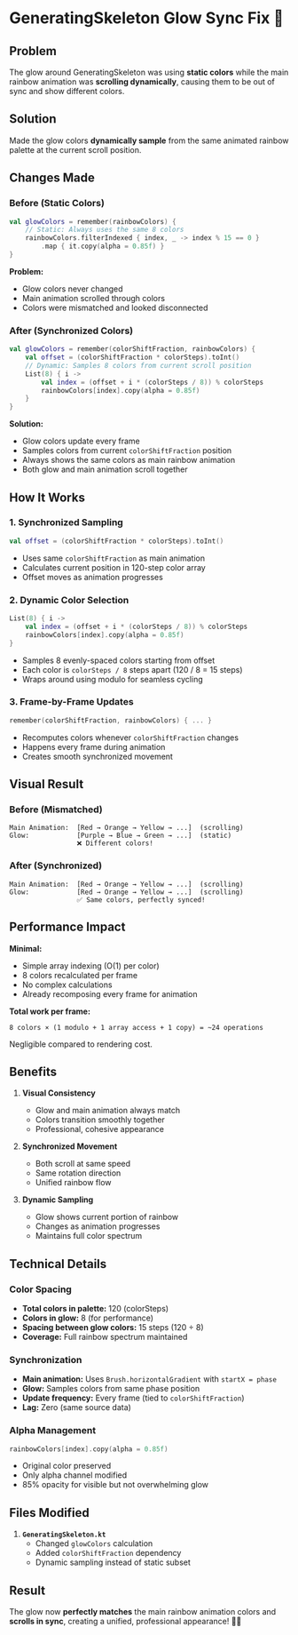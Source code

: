 # GeneratingSkeleton Glow Sync Fix 🌈

## Problem

The glow around GeneratingSkeleton was using **static colors** while the main rainbow animation was **scrolling dynamically**, causing them to be out of sync and show different colors.

## Solution

Made the glow colors **dynamically sample** from the same animated rainbow palette at the current scroll position.

## Changes Made

### Before (Static Colors)

```kotlin
val glowColors = remember(rainbowColors) {
    // Static: Always uses the same 8 colors
    rainbowColors.filterIndexed { index, _ -> index % 15 == 0 }
        .map { it.copy(alpha = 0.85f) }
}
```

**Problem:**

- Glow colors never changed
- Main animation scrolled through colors
- Colors were mismatched and looked disconnected

### After (Synchronized Colors)

```kotlin
val glowColors = remember(colorShiftFraction, rainbowColors) {
    val offset = (colorShiftFraction * colorSteps).toInt()
    // Dynamic: Samples 8 colors from current scroll position
    List(8) { i ->
        val index = (offset + i * (colorSteps / 8)) % colorSteps
        rainbowColors[index].copy(alpha = 0.85f)
    }
}
```

**Solution:**

- Glow colors update every frame
- Samples colors from current `colorShiftFraction` position
- Always shows the same colors as main rainbow animation
- Both glow and main animation scroll together

## How It Works

### 1. **Synchronized Sampling**

```kotlin
val offset = (colorShiftFraction * colorSteps).toInt()
```

- Uses same `colorShiftFraction` as main animation
- Calculates current position in 120-step color array
- Offset moves as animation progresses

### 2. **Dynamic Color Selection**

```kotlin
List(8) { i ->
    val index = (offset + i * (colorSteps / 8)) % colorSteps
    rainbowColors[index].copy(alpha = 0.85f)
}
```

- Samples 8 evenly-spaced colors starting from offset
- Each color is `colorSteps / 8` steps apart (120 / 8 = 15 steps)
- Wraps around using modulo for seamless cycling

### 3. **Frame-by-Frame Updates**

```kotlin
remember(colorShiftFraction, rainbowColors) { ... }
```

- Recomputes colors whenever `colorShiftFraction` changes
- Happens every frame during animation
- Creates smooth synchronized movement

## Visual Result

### Before (Mismatched)

```
Main Animation:  [Red → Orange → Yellow → ...]  (scrolling)
Glow:            [Purple → Blue → Green → ...]  (static)
                 ❌ Different colors!
```

### After (Synchronized)

```
Main Animation:  [Red → Orange → Yellow → ...]  (scrolling)
Glow:            [Red → Orange → Yellow → ...]  (scrolling)
                 ✅ Same colors, perfectly synced!
```

## Performance Impact

**Minimal:**

- Simple array indexing (O(1) per color)
- 8 colors recalculated per frame
- No complex calculations
- Already recomposing every frame for animation

**Total work per frame:**

```
8 colors × (1 modulo + 1 array access + 1 copy) = ~24 operations
```

Negligible compared to rendering cost.

## Benefits

1. **Visual Consistency**
   - Glow and main animation always match
   - Colors transition smoothly together
   - Professional, cohesive appearance

2. **Synchronized Movement**
   - Both scroll at same speed
   - Same rotation direction
   - Unified rainbow flow

3. **Dynamic Sampling**
   - Glow shows current portion of rainbow
   - Changes as animation progresses
   - Maintains full color spectrum

## Technical Details

### Color Spacing

- **Total colors in palette:** 120 (colorSteps)
- **Colors in glow:** 8 (for performance)
- **Spacing between glow colors:** 15 steps (120 ÷ 8)
- **Coverage:** Full rainbow spectrum maintained

### Synchronization

- **Main animation:** Uses `Brush.horizontalGradient` with `startX = phase`
- **Glow:** Samples colors from same phase position
- **Update frequency:** Every frame (tied to `colorShiftFraction`)
- **Lag:** Zero (same source data)

### Alpha Management

```kotlin
rainbowColors[index].copy(alpha = 0.85f)
```

- Original color preserved
- Only alpha channel modified
- 85% opacity for visible but not overwhelming glow

## Files Modified

1. **`GeneratingSkeleton.kt`**
   - Changed `glowColors` calculation
   - Added `colorShiftFraction` dependency
   - Dynamic sampling instead of static subset

## Result

The glow now **perfectly matches** the main rainbow animation colors and **scrolls in sync**, creating a unified, professional appearance! 🌈✨
